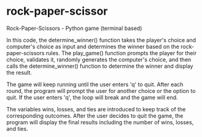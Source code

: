 # rock-paper-scissor
Rock-Paper-Scissors - Python game (terminal based)

In this code, the determine_winner() function takes the player's choice and computer's choice as input and determines the winner based on the rock-paper-scissors rules. The play_game() function prompts the player for their choice, validates it, randomly generates the computer's choice, and then calls the determine_winner() function to determine the winner and display the result.

The game will keep running until the user enters 'q' to quit. After each round, the program will prompt the user for another choice or the option to quit. If the user enters 'q', the loop will break and the game will end.

The variables wins, losses, and ties are introduced to keep track of the corresponding outcomes. After the user decides to quit the game, the program will display the final results including the number of wins, losses, and ties.
